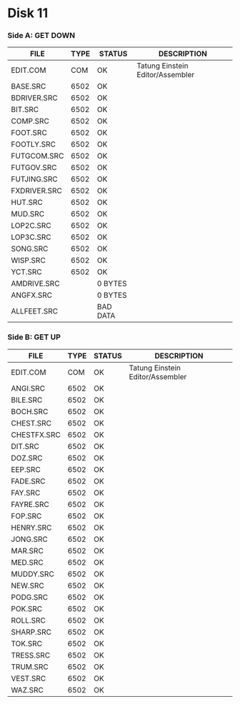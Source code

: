 # Disk 11

### Side A: GET DOWN

| FILE         | TYPE | STATUS   | DESCRIPTION |
|--------------|------|----------|---|
| EDIT.COM     | COM  | OK       | Tatung Einstein Editor/Assembler
| BASE.SRC     | 6502 | OK       |
| BDRIVER.SRC  | 6502 | OK       |
| BIT.SRC      | 6502 | OK       |
| COMP.SRC     | 6502 | OK       |
| FOOT.SRC     | 6502 | OK       |
| FOOTLY.SRC   | 6502 | OK       |
| FUTGCOM.SRC  | 6502 | OK       |
| FUTGOV.SRC   | 6502 | OK       |
| FUTJING.SRC  | 6502 | OK       |
| FXDRIVER.SRC | 6502 | OK       |
| HUT.SRC      | 6502 | OK       |
| MUD.SRC      | 6502 | OK       |
| LOP2C.SRC    | 6502 | OK       |
| LOP3C.SRC    | 6502 | OK       |
| SONG.SRC     | 6502 | OK       |
| WISP.SRC     | 6502 | OK       |
| YCT.SRC      | 6502 | OK       |
| AMDRIVE.SRC  |      | 0 BYTES  |
| ANGFX.SRC    |      | 0 BYTES  |
| ALLFEET.SRC  |      | BAD DATA |

### Side B: GET UP

| FILE         | TYPE | STATUS   | DESCRIPTION |
|--------------|------|----------|---|
| EDIT.COM     | COM  | OK       | Tatung Einstein Editor/Assembler
| ANGI.SRC     | 6502 | OK       |
| BILE.SRC     | 6502 | OK       |
| BOCH.SRC     | 6502 | OK       |
| CHEST.SRC    | 6502 | OK       |
| CHESTFX.SRC  | 6502 | OK       |
| DIT.SRC      | 6502 | OK       |
| DOZ.SRC      | 6502 | OK       |
| EEP.SRC      | 6502 | OK       |
| FADE.SRC     | 6502 | OK       |
| FAY.SRC      | 6502 | OK       |
| FAYRE.SRC    | 6502 | OK       |
| FOP.SRC      | 6502 | OK       |
| HENRY.SRC    | 6502 | OK       |
| JONG.SRC     | 6502 | OK       |
| MAR.SRC      | 6502 | OK       |
| MED.SRC      | 6502 | OK       |
| MUDDY.SRC    | 6502 | OK       |
| NEW.SRC      | 6502 | OK       |
| PODG.SRC     | 6502 | OK       |
| POK.SRC      | 6502 | OK       |
| ROLL.SRC     | 6502 | OK       |
| SHARP.SRC    | 6502 | OK       |
| TOK.SRC      | 6502 | OK       |
| TRESS.SRC    | 6502 | OK       |
| TRUM.SRC     | 6502 | OK       |
| VEST.SRC     | 6502 | OK       |
| WAZ.SRC      | 6502 | OK       |